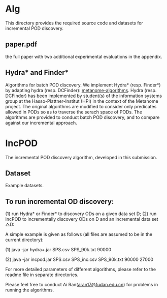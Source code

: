 # Alg
This directory provides the required source code and datasets for incremental POD discovery.

## paper.pdf
the full paper with two additional experimental evaluations in the appendix.

## Hydra* and Finder*
Algorithms for batch POD discovery. We implement Hydra* (resp. Finder*) by adapting hydra (resp. DCFinder): [metanome-algorithms](https://github.com/HPI-Information-Systems/metanome-algorithms).
Hydra (resp. DCFinder) has been implemented by student(s) of the information systems group at the Hasso-Plattner-Institut (HPI) in the context of the Metanome project. 
The original algorithms are modified to consider only predicates allowed in PODs so as to traverse the serach space of PODs. The algorithms are provided to conduct batch POD discovery, and to compare against our incremental approach. 

# IncPOD
The incremental POD discovery algorithm, developed in this submission.

## Dataset
Example datasets.

## To run incremental OD discovery:
(1) run Hydra* or Finder* to discovery ODs on a given data set D;
(2) run IncPOD to incrementally discovery ODs on D and an incremental data set △D:

A simple example is given as follows (all files are assumed to be in the current directory):

(1) java -jar hydra+.jar SPS.csv SPS_90k.txt 90000

(2) java -jar incpod.jar SPS.csv SPS_inc.csv SPS_90k.txt 90000 27000

For more detailed parameters of different algorithms, please refer to the readme file in separate directories.

Please feel free to conduct Ai Ran(aran17@fudan.edu.cn) for problems in running the algorithms.
